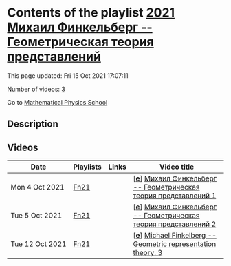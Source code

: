 # Contents of the playlist [2021 Михаил Финкельберг -- Геометрическая теория представлений](https://www.youtube.com/playlist?list=PLLGkFbxve670NByR3MfseS6C6I5YeTeD5)

This page updated: Fri 15 Oct 2021 17:07:11

Number of videos: [3](#videos)

Go to [Mathematical Physics School](../README.md)

## Description



## Videos

|Date|Playlists|Links|Video title|
|---|---|---|---|
| Mon&nbsp;4&nbsp;Oct&nbsp;2021 | [Fn21](../playlists/Fn21 "2021 Михаил Финкельберг -- Геометрическая теория представлений") |  | [[**e**](https://studio.youtube.com/video/5MvkBA7PH2A/edit "Edit")] [Михаил Финкельберг -- Геометрическая теория представлений 1](https://www.youtube.com/watch?v=5MvkBA7PH2A&list=PLLGkFbxve670NByR3MfseS6C6I5YeTeD5) |
| Tue&nbsp;5&nbsp;Oct&nbsp;2021 | [Fn21](../playlists/Fn21 "2021 Михаил Финкельберг -- Геометрическая теория представлений") |  | [[**e**](https://studio.youtube.com/video/yyjtsLNdP7Y/edit "Edit")] [Михаил Финкельберг -- Геометрическая теория представлений 2](https://www.youtube.com/watch?v=yyjtsLNdP7Y&list=PLLGkFbxve670NByR3MfseS6C6I5YeTeD5) |
| Tue&nbsp;12&nbsp;Oct&nbsp;2021 | [Fn21](../playlists/Fn21 "2021 Михаил Финкельберг -- Геометрическая теория представлений") |  | [[**e**](https://studio.youtube.com/video/e70PE8xRivg/edit "Edit")] [Michael Finkelberg -- Geometric representation theory. 3](https://www.youtube.com/watch?v=e70PE8xRivg&list=PLLGkFbxve670NByR3MfseS6C6I5YeTeD5) |
